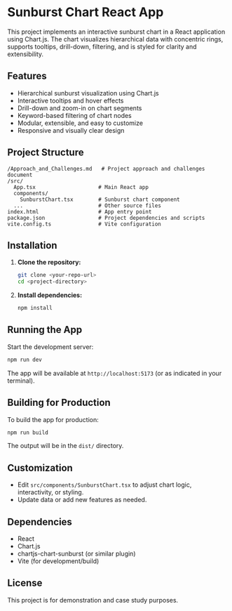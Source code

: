 # Sunburst Chart React App

This project implements an interactive sunburst chart in a React application using Chart.js. The chart visualizes hierarchical data with concentric rings, supports tooltips, drill-down, filtering, and is styled for clarity and extensibility.

## Features
- Hierarchical sunburst visualization using Chart.js
- Interactive tooltips and hover effects
- Drill-down and zoom-in on chart segments
- Keyword-based filtering of chart nodes
- Modular, extensible, and easy to customize
- Responsive and visually clear design

## Project Structure
```
/Approach_and_Challenges.md   # Project approach and challenges document
/src/
  App.tsx                    # Main React app
  components/
    SunburstChart.tsx        # Sunburst chart component
  ...                        # Other source files
index.html                   # App entry point
package.json                 # Project dependencies and scripts
vite.config.ts               # Vite configuration
```

## Installation

1. **Clone the repository:**
   ```zsh
   git clone <your-repo-url>
   cd <project-directory>
   ```

2. **Install dependencies:**
   ```zsh
   npm install
   ```

## Running the App

Start the development server:
```zsh
npm run dev
```

The app will be available at `http://localhost:5173` (or as indicated in your terminal).

## Building for Production

To build the app for production:
```zsh
npm run build
```
The output will be in the `dist/` directory.

## Customization
- Edit `src/components/SunburstChart.tsx` to adjust chart logic, interactivity, or styling.
- Update data or add new features as needed.

## Dependencies
- React
- Chart.js
- chartjs-chart-sunburst (or similar plugin)
- Vite (for development/build)

## License
This project is for demonstration and case study purposes.
